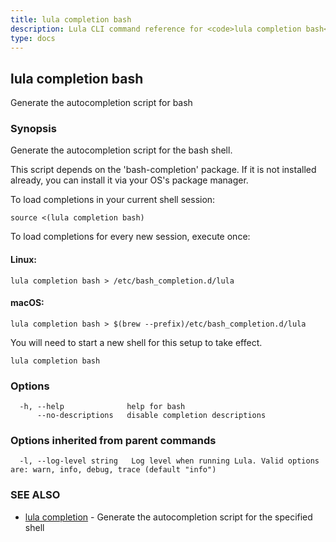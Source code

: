 ```yaml
---
title: lula completion bash
description: Lula CLI command reference for <code>lula completion bash</code>.
type: docs
---
```

## lula completion bash

Generate the autocompletion script for bash

### Synopsis

Generate the autocompletion script for the bash shell.

This script depends on the 'bash-completion' package.
If it is not installed already, you can install it via your OS's package manager.

To load completions in your current shell session:

	source <(lula completion bash)

To load completions for every new session, execute once:

#### Linux:

	lula completion bash > /etc/bash_completion.d/lula

#### macOS:

	lula completion bash > $(brew --prefix)/etc/bash_completion.d/lula

You will need to start a new shell for this setup to take effect.


```
lula completion bash
```

### Options

```
  -h, --help              help for bash
      --no-descriptions   disable completion descriptions
```

### Options inherited from parent commands

```
  -l, --log-level string   Log level when running Lula. Valid options are: warn, info, debug, trace (default "info")
```

### SEE ALSO

* [lula completion](/cli/cli-commands/lula_completion/)	 - Generate the autocompletion script for the specified shell

